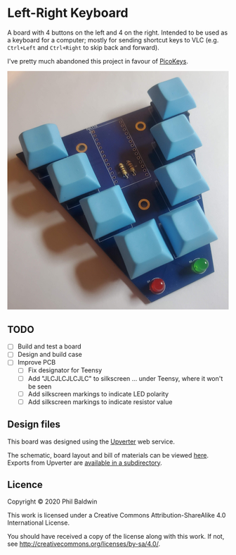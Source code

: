 # Left-Right Keyboard

A board with 4 buttons on the left and 4 on the right. Intended to be used as a keyboard for a computer; mostly for sending shortcut keys to VLC (e.g. `Ctrl+Left` and `Ctrl+Right` to skip back and forward).

I've pretty much abandoned this project in favour of [PicoKeys](https://github.com/PhilboBaggins/pico-keys).

![Board without Teensy](./board-photo.jpg)

## TODO

* [ ] Build and test a board
* [ ] Design and build case
* [ ] Improve PCB
    * [ ] Fix designator for Teensy
    * [ ] Add "JLCJLCJLCJLC" to silkscreen ... under Teensy, where it won't be seen
    * [ ] Add silkscreen markings to indicate LED polarity
    * [ ] Add silkscreen markings to indicate resistor value

## Design files

This board was designed using the [Upverter](https://upverter.com) web service.

The schematic, board layout and bill of materials can be viewed [here](https://upverter.com/design/trebuchetindustries/2e30330a4f69523d/). Exports from Upverter are [available in a subdirectory](./Upverter%20exports).

## Licence

Copyright © 2020 Phil Baldwin

This work is licensed under a Creative Commons Attribution-ShareAlike 4.0 International License.

You should have received a copy of the license along with this work. If not, see <http://creativecommons.org/licenses/by-sa/4.0/>.
